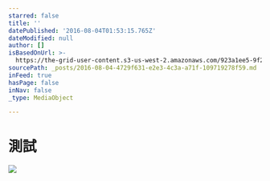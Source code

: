 ```yaml
---
starred: false
title: ''
datePublished: '2016-08-04T01:53:15.765Z'
dateModified: null
author: []
isBasedOnUrl: >-
  https://the-grid-user-content.s3-us-west-2.amazonaws.com/923a1ee5-9f2f-4a9e-8488-be3af74afb72.jpg
sourcePath: _posts/2016-08-04-4729f631-e2e3-4c3a-a71f-109719278f59.md
inFeed: true
hasPage: false
inNav: false
_type: MediaObject

---
```

# 測試
![](https://the-grid-user-content.s3-us-west-2.amazonaws.com/923a1ee5-9f2f-4a9e-8488-be3af74afb72.jpg)